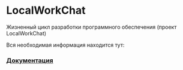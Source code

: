 # LocalWorkChat
Жизненный цикл разработки программного обеспечения (проект LocalWorkChat)

Вся необходимая информация находится тут:
  ### [Документация](./Documentation/)
